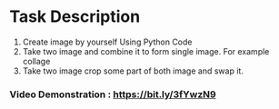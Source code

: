 # Task Description

1. Create image by yourself Using Python Code 
2. Take two image and combine it to form single image. For example collage 
3. Take two image crop some part of both image and swap it.

### Video Demonstration : https://bit.ly/3fYwzN9
